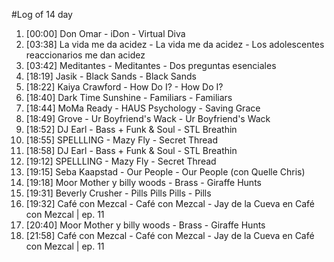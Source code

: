 #Log of 14 day

1. [00:00] Don Omar - iDon - Virtual Diva
1. [03:38] La vida me da acidez - La vida me da acidez - Los adolescentes reaccionarios me dan acidez
1. [03:42] Meditantes - Meditantes - Dos preguntas esenciales
1. [18:19] Jasik - Black Sands - Black Sands
1. [18:22] Kaiya Crawford - How Do I? - How Do I?
1. [18:40] Dark Time Sunshine - Familiars - Familiars
1. [18:44] MoMa Ready - HAUS Psychology - Saving Grace
1. [18:49] Grove - Ur Boyfriend's Wack - Ur Boyfriend's Wack
1. [18:52] DJ Earl - Bass + Funk & Soul - STL Breathin
1. [18:55] SPELLLING - Mazy Fly - Secret Thread
1. [18:58] DJ Earl - Bass + Funk & Soul - STL Breathin
1. [19:12] SPELLLING - Mazy Fly - Secret Thread
1. [19:15] Seba Kaapstad - Our People - Our People (con Quelle Chris)
1. [19:18] Moor Mother y billy woods - Brass - Giraffe Hunts
1. [19:31] Beverly Crusher - Pills Pills Pills - Pills
1. [19:32] Café con Mezcal - Café con Mezcal - Jay de la Cueva en Café con Mezcal | ep. 11
1. [20:40] Moor Mother y billy woods - Brass - Giraffe Hunts
1. [21:58] Café con Mezcal - Café con Mezcal - Jay de la Cueva en Café con Mezcal | ep. 11
